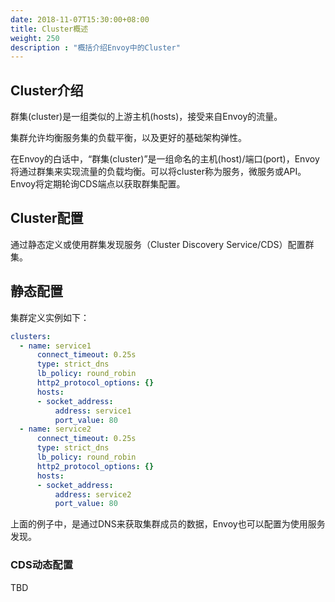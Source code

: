 ```yaml
---
date: 2018-11-07T15:30:00+08:00
title: Cluster概述
weight: 250
description : "概括介绍Envoy中的Cluster"
---
```


## Cluster介绍

群集(cluster)是一组类似的上游主机(hosts)，接受来自Envoy的流量。

集群允许均衡服务集的负载平衡，以及更好的基础架构弹性。 

在Envoy的白话中，“群集(cluster)”是一组命名的主机(host)/端口(port)，Envoy将通过群集来实现流量的负载均衡。可以将cluster称为服务，微服务或API。Envoy将定期轮询CDS端点以获取群集配置。

## Cluster配置

通过静态定义或使用群集发现服务（Cluster Discovery Service/CDS）配置群集。

## 静态配置

集群定义实例如下：

```yaml
clusters:
  - name: service1
      connect_timeout: 0.25s
      type: strict_dns
      lb_policy: round_robin
      http2_protocol_options: {}
      hosts:
      - socket_address:
          address: service1
          port_value: 80
  - name: service2
      connect_timeout: 0.25s
      type: strict_dns
      lb_policy: round_robin
      http2_protocol_options: {}
      hosts:
      - socket_address:
          address: service2
          port_value: 80
```

上面的例子中，是通过DNS来获取集群成员的数据，Envoy也可以配置为使用服务发现。

### CDS动态配置

TBD

